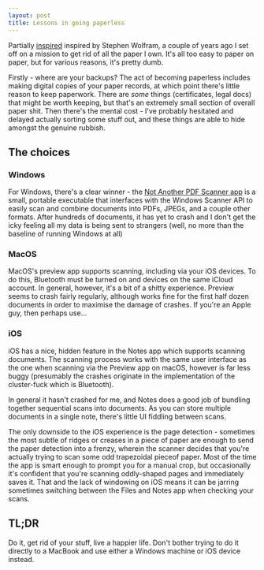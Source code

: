 ```yaml
---
layout: post
title: Lessons in going paperless
---
```


Partially [inspired](https://writings.stephenwolfram.com/2019/02/seeking-the-productive-life-some-details-of-my-personal-infrastructure/) inspired by Stephen Wolfram, a couple of years ago I set off on a mission to get rid of all the paper I own. It's all too easy to paper on paper, but for various reasons, it's pretty dumb.


Firstly - where are your backups? The act of becoming paperless includes making digital copies of your paper records, at which point there's little reason to keep paperwork. There are *some* things (certificates, legal docs) that might be worth keeping, but that's an extremely small section of overall paper shit. Then there's the mental cost - I've probably hesitated and delayed actually sorting some stuff out, and these things are able to hide amongst the genuine rubbish.


## The choices

### Windows

For Windows, there's a clear winner - the [Not Another PDF Scanner app](https://www.naps2.com/) is a small, portable executable that interfaces with the Windows Scanner API to easily scan and combine documents into PDFs, JPEGs, and a couple other formats. After hundreds of documents, it has yet to crash and I don't get the icky feeling all my data is being sent to strangers (well, no more than the baseline of running Windows at all)


### MacOS

MacOS's preview app supports scanning, including via your iOS devices. To do this, Bluetooth must be turned on and devices on the same iCloud account. In general, however, it's a bit of a shitty experience. Preview seems to crash fairly regularly, although works fine for the first half dozen documents in order to maximise the damage of crashes. If you're an Apple guy, then perhaps use...

### iOS

iOS has a nice, hidden feature in the Notes app which supports scanning documents. The scanning process works with the same user interface as the one when scanning via the Preview app on macOS, however is far less buggy (presumably the crashes originate in the implementation of the cluster-fuck which is Bluetooth).

In general it hasn't crashed for me, and Notes does a good job of bundling together sequential scans into documents. As you can store multiple documents in a single note, there's little UI fiddling between scans.

The only downside to the iOS experience is the page detection - sometimes the most subtle of ridges or creases in a piece of paper are enough to send the paper detection into a frenzy, wherein the scanner decides that you're actually trying to scan some odd trapezoidal pieceof paper. Most of the time the app is smart enough to prompt you for a manual crop, but occasionally it's confident that you're scanning oddly-shaped pages and immediately saves it. That and the lack of windowing on iOS means it can be jarring sometimes switching between the Files and Notes app when checking your scans.


## TL;DR

Do it, get rid of your stuff, live a happier life. Don't bother trying to do it directly to a MacBook and use either a Windows machine or iOS device instead.

